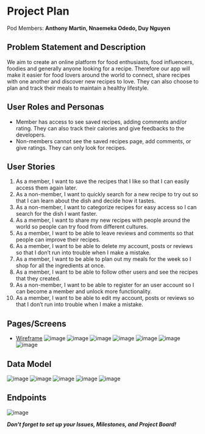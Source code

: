 # Project Plan

Pod Members: **Anthony Martin, Nnaemeka Odedo, Duy Nguyen**

## Problem Statement and Description

We aim to create an online platform for food enthusiasts, food influencers, foodies and generally anyone looking for a recipe. Therefore our app will make it easier for food lovers around the world to connect, share recipes with one another and discover new recipes to love. They can also choose to plan and track their meals to maintain a healthy lifestyle. 

## User Roles and Personas

- Member has access to see saved recipes, adding comments and/or rating. They can also track their calories and give feedbacks to the developers. 
- Non-members cannot see the saved recipes page, add comments, or give ratings. They can only look for recipes. 

## User Stories

1. As a member, I want to save the recipes that I like so that I can easily access them again later. 
2. As a non-member, I want to quickly search for a new recipe to try out so that I can learn about the dish and decide how it tastes. 
3. As a non-member, I want to categorize recipes for easy access so I can search for the dish I want faster.
4. As a member, I want to share my new recipes with people around the world so people can try food from different cultures.
5. As a member, I want to be able to leave reviews and comments so that people can improve their recipes.
6. As a member, I want to be able to delete my account, posts or reviews so that I don’t run into trouble when I make a mistake. 
7. As a member, I want to be able to plan out my meals for the week so I shop for all the ingredients at once. 
8. As a member, I want to be able to follow other users and see the recipes that they created. 
9. As a non-member, I want to be able to register for an user account so I can become a member and unlock more functionality.
10. As a member, I want to be able to edit my account, posts or reviews so that I don’t run into trouble when I make a mistake. 


## Pages/Screens
- [Wireframe](https://www.figma.com/file/a7gq3934n355ZIAS1mkVI8/Food-Recipe-Website?node-id=0%3A1)
![image](https://user-images.githubusercontent.com/96898896/179095920-66ca5f02-7e37-44dc-8e82-019d06945a63.png)
![image](https://user-images.githubusercontent.com/96898896/179095997-347d8447-1561-416e-9c88-f453f354cdb3.png)
![image](https://user-images.githubusercontent.com/96898896/179096044-39794879-29ed-4eab-a154-333c6ae9ca70.png)
![image](https://user-images.githubusercontent.com/96898896/179096086-f6ea3f5a-4e8c-4415-8e14-11a0f1eee85d.png)
![image](https://user-images.githubusercontent.com/96898896/179096112-19a5d2c7-cfa7-4051-ba34-5c1e78b77ad3.png)
![image](https://user-images.githubusercontent.com/96898896/179096168-54867ce8-a71f-40fb-8204-946358443ba3.png)
![image](https://user-images.githubusercontent.com/96898896/179096204-d61ab151-50ff-44a6-a1d2-966cb2e00912.png)

## Data Model
![image](https://user-images.githubusercontent.com/96898896/178793138-138d437b-1381-44c9-8866-733d1c4b6004.png)
![image](https://user-images.githubusercontent.com/96898896/178793245-493d95e7-da83-4a06-9d19-f76999a4f9f6.png)
![image](https://user-images.githubusercontent.com/96898896/178793341-01e73d5e-02c1-4627-807a-46949bef4859.png)
![image](https://user-images.githubusercontent.com/96898896/179043924-7b0af801-d489-4570-9e9d-06db2aebf47c.png)
![image](https://user-images.githubusercontent.com/96898896/178793482-fb64e2e2-de0a-4251-8827-54622a891025.png)

## Endpoints
![image](https://user-images.githubusercontent.com/96898896/179043962-c1a05e12-7ed0-48b3-a69d-c22e285fac21.png)


***Don't forget to set up your Issues, Milestones, and Project Board!***

